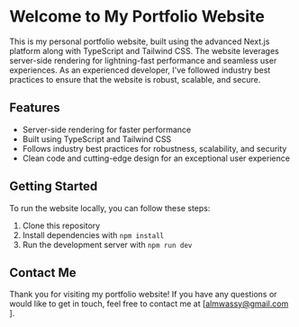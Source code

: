 # Welcome to My Portfolio Website

This is my personal portfolio website, built using the advanced Next.js platform along with TypeScript and Tailwind CSS. The website leverages server-side rendering for lightning-fast performance and seamless user experiences. As an experienced developer, I've followed industry best practices to ensure that the website is robust, scalable, and secure.

## Features

- Server-side rendering for faster performance
- Built using TypeScript and Tailwind CSS
- Follows industry best practices for robustness, scalability, and security
- Clean code and cutting-edge design for an exceptional user experience

## Getting Started

To run the website locally, you can follow these steps:

1. Clone this repository
2. Install dependencies with `npm install`
3. Run the development server with `npm run dev`

## Contact Me

Thank you for visiting my portfolio website! If you have any questions or would like to get in touch, feel free to contact me at [almwassy@gmail.com ].
